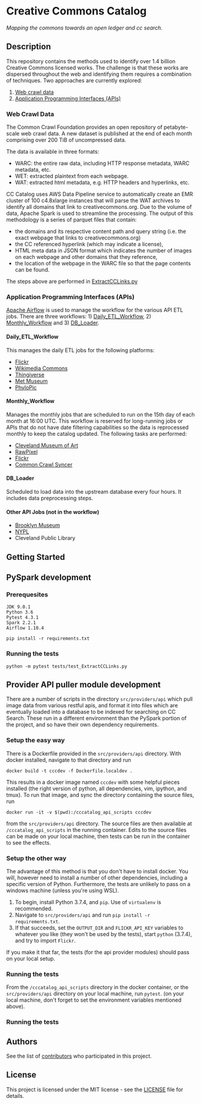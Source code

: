 # Creative Commons Catalog
*Mapping the commons towards an open ledger and cc search.*

## Description
This repository contains the methods used to identify over 1.4 billion Creative Commons licensed works. The challenge is that these works are dispersed throughout the web and identifying them requires a combination of techniques. Two approaches are currently explored:
1. [Web crawl data](#web-crawl-data)
2. [Application Programming Interfaces (APIs)](#application-programming-interfaces-apis)

### Web Crawl Data
The Common Crawl Foundation provides an open repository of petabyte-scale web crawl data. A new dataset is published at the end of each month comprising over 200 TiB of uncompressed data. 

The data is available in three formats:
- WARC: the entire raw data, including HTTP response metadata, WARC metadata, etc.
- WET: extracted plaintext from each webpage.
- WAT: extracted html metadata, e.g. HTTP headers and hyperlinks, etc.

CC Catalog uses AWS Data Pipeline service to automatically create an EMR cluster of 100 c4.8xlarge instances that will parse the WAT archives to identify all domains that link to creativecommons.org. Due to the volume of data, Apache Spark is used to streamline the processing. The output of this methodology is a series of parquet files that contain:
- the domains and its respective content path and query string (i.e. the exact webpage that links to creativecommons.org)
- the CC referenced hyperlink (which may indicate a license), 
- HTML meta data in JSON format which indicates the number of images on each webpage and other domains that they reference, 
- the location of the webpage in the WARC file so that the page contents can be found.

The steps above are performed in [ExtractCCLinks.py](https://github.com/creativecommons/cccatalog/blob/master/src/ExtractCCLinks.py)

### Application Programming Interfaces (APIs)
[Apache Airflow](https://airflow.apache.org/) is used to manage the workflow for the various API ETL jobs. There are three workflows: 1) [Daily_ETL_Workflow](https://github.com/creativecommons/cccatalog/blob/master/src/airflow_dag/dailyWorkflow.py), 2) [Monthly_Workflow](https://github.com/creativecommons/cccatalog/blob/master/src/airflow_dag/monthlyWorkflow.py) and 3) [DB_Loader](https://github.com/creativecommons/cccatalog/blob/master/src/airflow_dag/loaderWorkflow.py).

#### Daily_ETL_Workflow
This manages the daily ETL jobs for the following platforms:
- [Flickr](https://github.com/creativecommons/cccatalog/blob/master/src/providers/api/Flickr.py)
- [Wikimedia Commons](https://github.com/creativecommons/cccatalog/blob/master/src/providers/api/WikimediaCommons.py)
- [Thingiverse](https://github.com/creativecommons/cccatalog/blob/master/src/providers/api/Thingiverse.py)
- [Met Museum](https://github.com/creativecommons/cccatalog/blob/master/src/providers/api/MetMuseum.py)
- [PhyloPic](https://github.com/creativecommons/cccatalog/blob/master/src/providers/api/PhyloPic.py)

#### Monthly_Workflow
Manages the monthly jobs that are scheduled to run on the 15th day of each month at 16:00 UTC. This workflow is reserved for long-running jobs or APIs that do not have date filtering capabilities so the data is reprocessed monthly to keep the catalog updated. The following tasks are performed:
- [Cleveland Museum of Art](https://github.com/creativecommons/cccatalog/blob/master/src/providers/api/ClevelandMuseum.py)
- [RawPixel](https://github.com/creativecommons/cccatalog/blob/master/src/providers/api/RawPixel.py)
- [Flickr](https://github.com/creativecommons/cccatalog/blob/master/src/providers/api/Flickr.py)
- [Common Crawl Syncer](https://github.com/creativecommons/cccatalog/blob/master/src/airflow_dag/commoncrawl_s3_syncer/SyncImageProviders.py)

#### DB_Loader
Scheduled to load data into the upstream database every four hours. It includes data preprocessing steps.

#### Other API Jobs (not in the workflow)
- [Brooklyn Museum](https://github.com/creativecommons/cccatalog/blob/master/src/providers/api/BrooklynMuseum.py)
- [NYPL](https://github.com/creativecommons/cccatalog/blob/master/src/providers/api/NYPL.py)
- Cleveland Public Library 

## Getting Started

## PySpark development
### Prerequesites
```
JDK 9.0.1
Python 3.6
Pytest 4.3.1
Spark 2.2.1
Airflow 1.10.4

pip install -r requirements.txt
```

### Running the tests
```
python -m pytest tests/test_ExtractCCLinks.py
```
## Provider API puller module development
There are a number of scripts in the directory `src/providers/api` which pull image data from various restful apis, and format it into files which are eventually loaded into a database to be indexed for searching on CC Search.  These run in a different environment than the PySpark portion of the project, and so have their own dependency requirements.

### Setup the easy way
There is a Dockerfile provided in the `src/providers/api` directory.  With docker installed, navigate to that directory and run
```
docker build -t cccdev -f Dockerfile.localdev .
```
This results in a docker image named `cccdev` with some helpful pieces installed (the right version of python, all dependencies, vim, ipython, and tmux).  To run that image, and sync the directory containing the source files, run
```
docker run -it -v $(pwd):/cccatalog_api_scripts cccdev
```
from the `src/providers/api` directory.  The source files are then available at `/cccatalog_api_scripts` in the running container.  Edits to the source files can be made on your local machine, then tests can be run in the container to see the effects.

### Setup the other way
The advantage of this method is that you don't have to install docker.  You will, however need to install a number of other dependencies, including a specific version of Python.  Furthermore, the tests are unlikely to pass on a windows machine (unless you're using WSL).

1. To begin, install Python 3.7.4, and `pip`.  Use of `virtualenv` is recommended.
1. Navigate to `src/providers/api` and run `pip install -r requirements.txt`.
1. If that succeeds, set the `OUTPUT_DIR` and `FLICKR_API_KEY` variables to whatever you like (they won't be used by the tests), start `python` (3.7.4), and try to import `Flickr`.  

If you make it that far, the tests (for the api provider modules) should pass on your local setup.

### Running the tests

From the `/cccatalog_api_scripts` directory in the docker container, or the `src/providers/api` directory on your local machine, run `pytest`.  (on your local machine, don't forget to set the environment variables mentioned above).

### Running the tests

## Authors
See the list of [contributors](https://github.com/creativecommons/cccatalog/contributors) who participated in this project.

## License
This project is licensed under the MIT license - see the [LICENSE](LICENSE) file for details.
